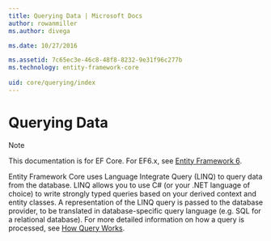 ```yaml
---
title: Querying Data | Microsoft Docs
author: rowanmiller
ms.author: divega

ms.date: 10/27/2016

ms.assetid: 7c65ec3e-46c8-48f8-8232-9e31f96c277b
ms.technology: entity-framework-core
 
uid: core/querying/index
---
```

# Querying Data

> [!NOTE]
> This documentation is for EF Core. For EF6.x, see [Entity Framework 6](../../ef6/index.md).

Entity Framework Core uses Language Integrate Query (LINQ) to query data from the database. LINQ allows you to use C# (or your .NET language of choice) to write strongly typed queries based on your derived context and entity classes. A representation of the LINQ query is passed to the database provider, to be translated in database-specific query language (e.g. SQL for a relational database). For more detailed information on how a query is processed, see [How Query Works](overview.md).
